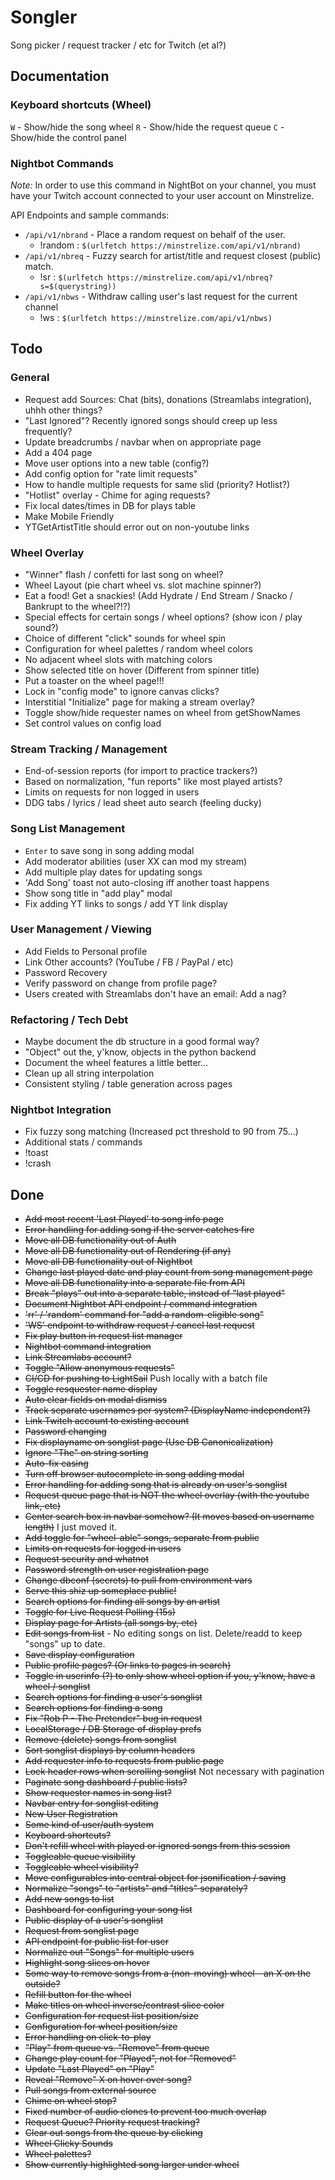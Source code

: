 # Songler
Song picker / request tracker / etc for Twitch (et al?)

## Documentation

### Keyboard shortcuts (Wheel)

`W` - Show/hide the song wheel
`R` - Show/hide the request queue
`C` - Show/hide the control panel

### Nightbot Commands

*Note:* In order to use this command in NightBot on your channel, you must have your Twitch
account connected to your user account on Minstrelize.

API Endpoints and sample commands:

- `/api/v1/nbrand` - Place a random request on behalf of the user.
  - !random : `$(urlfetch https://minstrelize.com/api/v1/nbrand)`
- `/api/v1/nbreq` - Fuzzy search for artist/title and request closest (public) match.
  - !sr : `$(urlfetch https://minstrelize.com/api/v1/nbreq?s=$(querystring))`
- `/api/v1/nbws` - Withdraw calling user's last request for the current channel
  - !ws : `$(urlfetch https://minstrelize.com/api/v1/nbws)`

## Todo

### General

* Request add Sources: Chat (bits), donations (Streamlabs integration), uhhh other things?
* "Last Ignored"? Recently ignored songs should creep up less frequently?
* Update breadcrumbs / navbar when on appropriate page
* Add a 404 page
* Move user options into a new table (config?)
* Add config option for "rate limit requests"
* How to handle multiple requests for same slid (priority? Hotlist?)
* "Hotlist" overlay - Chime for aging requests?
* Fix local dates/times in DB for plays table
* Make Mobile Friendly
* YTGetArtistTitle should error out on non-youtube links

### Wheel Overlay

* "Winner" flash / confetti for last song on wheel?
* Wheel Layout (pie chart wheel vs. slot machine spinner?)
* Eat a food! Get a snackies! (Add Hydrate / End Stream / Snacko / Bankrupt to the wheel?!?)
* Special effects for certain songs / wheel options? (show icon / play sound?)
* Choice of different "click" sounds for wheel spin
* Configuration for wheel palettes / random wheel colors
* No adjacent wheel slots with matching colors
* Show selected title on hover (Different from spinner title)
* Put a toaster on the wheel page!!!
* Lock in "config mode" to ignore canvas clicks?
* Interstitial "Initialize" page for making a stream overlay?
* Toggle show/hide requester names on wheel from getShowNames
* Set control values on config load

### Stream Tracking / Management

* End-of-session reports (for import to practice trackers?)
* Based on normalization, "fun reports" like most played artists?
* Limits on requests for non logged in users
* DDG tabs / lyrics / lead sheet auto search (feeling ducky)

### Song List Management

* `Enter` to save song in song adding modal
* Add moderator abilities (user XX can mod my stream)
* Add multiple play dates for updating songs
* 'Add Song' toast not auto-closing iff another toast happens
* Show song title in "add play" modal
* Fix adding YT links to songs / add YT link display

### User Management / Viewing

* Add Fields to Personal profile
* Link Other accounts? (YouTube / FB / PayPal / etc)
* Password Recovery
* Verify password on change from profile page?
* Users created with Streamlabs don't have an email: Add a nag?

### Refactoring / Tech Debt

* Maybe document the db structure in a good formal way?
* "Object" out the, y'know, objects in the python backend
* Document the wheel features a little better...
* Clean up all string interpolation
* Consistent styling / table generation across pages

### Nightbot Integration

* Fix fuzzy song matching (Increased pct threshold to 90 from 75...)
* Additional stats / commands
* !toast
* !crash

## Done

* ~~Add most recent 'Last Played' to song info page~~
* ~~Error handling for adding song if the server catches fire~~
* ~~Move all DB functionality out of Auth~~
* ~~Move all DB functionality out of Rendering (if any)~~
* ~~Move all DB functionality out of Nightbot~~
* ~~Change last played date and play count from song management page~~
* ~~Move all DB functionality into a separate file from API~~
* ~~Break "plays" out into a separate table, instead of "last played"~~
* ~~Document Nightbot API endpoint / command integration~~
* ~~'rr' / 'random' command for "add a random-eligible song"~~
* ~~'WS' endpoint to withdraw request / cancel last request~~
* ~~Fix play button in request list manager~~
* ~~Nightbot command integration~~
* ~~Link Streamlabs account?~~
* ~~Toggle "Allow anonymous requests"~~
* ~~CI/CD for pushing to LightSail~~ Push locally with a batch file
* ~~Toggle resquester name display~~
* ~~Auto clear fields on modal dismiss~~
* ~~Track separate usernames per system? (DisplayName independent?)~~
* ~~Link Twitch account to existing account~~
* ~~Password changing~~
* ~~Fix displayname on songlist page (Use DB Canonicalization)~~
* ~~Ignore "The" on string sorting~~
* ~~Auto-fix casing~~
* ~~Turn off browser autocomplete in song adding modal~~
* ~~Error handling for adding song that is already on user's songlist~~
* ~~Request queue page that is NOT the wheel overlay (with the youtube link, etc)~~
* ~~Center search box in navbar somehow? (It moves based on username length)~~ I just moved it.
* ~~Add toggle for "wheel-able" songs, separate from public~~
* ~~Limits on requests for logged in users~~
* ~~Request security and whatnot~~
* ~~Password strength on user registration page~~
* ~~Change dbconf (secrets) to pull from environment vars~~
* ~~Serve this shiz up someplace public!~~
* ~~Search options for finding all songs by an artist~~
* ~~Toggle for Live Request Polling (15s)~~
* ~~Display page for Artists (all songs by, etc)~~
* ~~Edit songs from list~~ - No editing songs on list. Delete/readd to keep "songs" up to date.
* ~~Save display configuration~~
* ~~Public profile pages? (Or links to pages in search)~~
* ~~Toggle in userinfo (?) to only show wheel option if you, y'know, have a wheel / songlist~~
* ~~Search options for finding a user's songlist~~
* ~~Search options for finding a song~~
* ~~Fix "Rob P - The Pretender" bug in request~~
* ~~LocalStorage / DB Storage of display prefs~~
* ~~Remove (delete) songs from songlist~~
* ~~Sort songlist displays by column headers~~
* ~~Add requester info to requests from public page~~
* ~~Lock header rows when scrolling songlist~~ Not necessary with pagination
* ~~Paginate song dashboard / public lists?~~
* ~~Show requester names in song list?~~
* ~~Navbar entry for songlist editing~~
* ~~New User Registration~~
* ~~Some kind of user/auth system~~
* ~~Keyboard shortcuts?~~
* ~~Don't refill wheel with played or ignored songs from this session~~
* ~~Toggleable queue visibility~~
* ~~Toggleable wheel visibility?~~
* ~~Move configurables into central object for jsonification / saving~~
* ~~Normalize "songs" to "artists" and "titles" separately?~~
* ~~Add new songs to list~~
* ~~Dashboard for configuring your song list~~
* ~~Public display of a user's songlist~~
* ~~Request from songlist page~~
* ~~API endpoint for public list for user~~
* ~~Normalize out "Songs" for multiple users~~
* ~~Highlight song slices on hover~~
* ~~Some way to remove songs from a (non-moving) wheel - an X on the outside?~~
* ~~Refill button for the wheel~~
* ~~Make titles on wheel inverse/contrast slice color~~
* ~~Configuration for request list position/size~~
* ~~Configuration for wheel position/size~~
* ~~Error handling on click-to-play~~
* ~~"Play" from queue vs. "Remove" from queue~~
* ~~Change play count for "Played", not for "Removed"~~
* ~~Update "Last Played" on "Play"~~
* ~~Reveal "Remove" X on hover over song?~~
* ~~Pull songs from external source~~
* ~~Chime on wheel stop?~~
* ~~Fixed number of audio clones to prevent too much overlap~~
* ~~Request Queue? Priority request tracking?~~
* ~~Clear out songs from the queue by clicking~~
* ~~Wheel Clicky Sounds~~
* ~~Wheel palettes?~~
* ~~Show currently highlighted song larger under wheel~~

